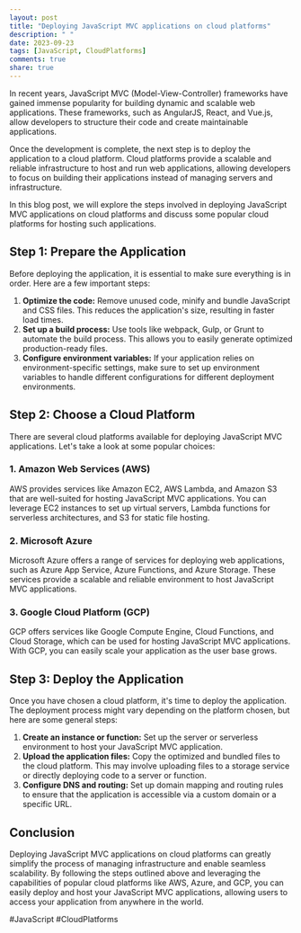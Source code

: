 ```yaml
---
layout: post
title: "Deploying JavaScript MVC applications on cloud platforms"
description: " "
date: 2023-09-23
tags: [JavaScript, CloudPlatforms]
comments: true
share: true
---
```


In recent years, JavaScript MVC (Model-View-Controller) frameworks have gained immense popularity for building dynamic and scalable web applications. These frameworks, such as AngularJS, React, and Vue.js, allow developers to structure their code and create maintainable applications. 

Once the development is complete, the next step is to deploy the application to a cloud platform. Cloud platforms provide a scalable and reliable infrastructure to host and run web applications, allowing developers to focus on building their applications instead of managing servers and infrastructure.

In this blog post, we will explore the steps involved in deploying JavaScript MVC applications on cloud platforms and discuss some popular cloud platforms for hosting such applications.

## Step 1: Prepare the Application

Before deploying the application, it is essential to make sure everything is in order. Here are a few important steps:

1. **Optimize the code:** Remove unused code, minify and bundle JavaScript and CSS files. This reduces the application's size, resulting in faster load times.
2. **Set up a build process:** Use tools like webpack, Gulp, or Grunt to automate the build process. This allows you to easily generate optimized production-ready files.
3. **Configure environment variables:** If your application relies on environment-specific settings, make sure to set up environment variables to handle different configurations for different deployment environments.

## Step 2: Choose a Cloud Platform

There are several cloud platforms available for deploying JavaScript MVC applications. Let's take a look at some popular choices:

### 1. **Amazon Web Services (AWS)**

AWS provides services like Amazon EC2, AWS Lambda, and Amazon S3 that are well-suited for hosting JavaScript MVC applications. You can leverage EC2 instances to set up virtual servers, Lambda functions for serverless architectures, and S3 for static file hosting.

### 2. **Microsoft Azure**

Microsoft Azure offers a range of services for deploying web applications, such as Azure App Service, Azure Functions, and Azure Storage. These services provide a scalable and reliable environment to host JavaScript MVC applications.

### 3. **Google Cloud Platform (GCP)**

GCP offers services like Google Compute Engine, Cloud Functions, and Cloud Storage, which can be used for hosting JavaScript MVC applications. With GCP, you can easily scale your application as the user base grows.

## Step 3: Deploy the Application

Once you have chosen a cloud platform, it's time to deploy the application. The deployment process might vary depending on the platform chosen, but here are some general steps:

1. **Create an instance or function:** Set up the server or serverless environment to host your JavaScript MVC application.
2. **Upload the application files:** Copy the optimized and bundled files to the cloud platform. This may involve uploading files to a storage service or directly deploying code to a server or function.
3. **Configure DNS and routing:** Set up domain mapping and routing rules to ensure that the application is accessible via a custom domain or a specific URL.

## Conclusion

Deploying JavaScript MVC applications on cloud platforms can greatly simplify the process of managing infrastructure and enable seamless scalability. By following the steps outlined above and leveraging the capabilities of popular cloud platforms like AWS, Azure, and GCP, you can easily deploy and host your JavaScript MVC applications, allowing users to access your application from anywhere in the world.

#JavaScript #CloudPlatforms